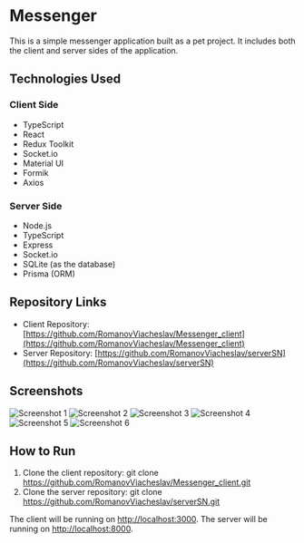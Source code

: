 # Messenger

This is a simple messenger application built as a pet project. It includes both the client and server sides of the application.

## Technologies Used

### Client Side
- TypeScript
- React
- Redux Toolkit
- Socket.io
- Material UI
- Formik
- Axios

### Server Side
- Node.js
- TypeScript
- Express
- Socket.io
- SQLite (as the database)
- Prisma (ORM)

## Repository Links

- Client Repository: [https://github.com/RomanovViacheslav/Messenger_client](https://github.com/RomanovViacheslav/Messenger_client)
- Server Repository: [https://github.com/RomanovViacheslav/serverSN](https://github.com/RomanovViacheslav/serverSN)

## Screenshots

![Screenshot 1](https://i.postimg.cc/8s88Ggtg/429ae5ac380aac31505d8540cf10fd6c.png)
![Screenshot 2](https://i.postimg.cc/BLHVbtM9/54085bdcb0e1ed87424f6088485af9a8.png)
![Screenshot 3](https://i.postimg.cc/JtcRdhm2/7648fd957ff3efacba59868f818ddaf1.png)
![Screenshot 4](https://i.postimg.cc/K4yZNTXT/845122674cc8e0d9644e343e730444ec.png)
![Screenshot 5](https://i.postimg.cc/yJwG70hy/b0a7f46d1f66a39b07f0087dbc4e0963.png)
![Screenshot 6](https://i.postimg.cc/y3KrZBbJ/d338672c234e02f702ed63c8c999da57.png)

## How to Run

1. Clone the client repository: git clone https://github.com/RomanovViacheslav/Messenger_client.git
2. Clone the server repository: git clone https://github.com/RomanovViacheslav/serverSN.git

The client will be running on [http://localhost:3000](http://localhost:3000).
The server will be running on [http://localhost:8000](http://localhost:8000).


